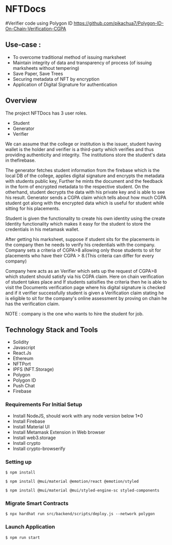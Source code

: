 # NFTDocs

#Verifier code using Polygon ID
https://github.com/pikachua7/Polygon-ID-On-Chain-Verification-CGPA

## Use-case : 
- To overcome traditional method of issuing marksheet
- Maintain integrity of data and transparency of process (of issuing marksheets without tempering) 
- Save Paper, Save Trees
- Securing metadata of NFT by encryption
- Application of Digital Signature for authentication


## Overview

The project NFTDocs has 3 user roles.
-  Student
-  Generator 
-  Verifier

We can assume that the college or institution is the issuer, student having wallet is the holder and verifier is a third-party which verifies and thus providing authenticity and integrity. The institutions store the student's data in thefirebase.

The generator fetches student information from the firebase which is the local DB of the college, applies digital signature and encrypts the metadata with students public key, Further he mints the document and the feedback in the form of encrypted metadata to the respective student.
On the otherhand, student decrypts the data with his private key and is able to see his result.
Generator sends a CGPA claim which tells about how much CGPA student got along with the encrypted data which is useful for student while sitting for his placements. 

Student is given the functionality to create his own identity using the create Identity functionality which makes it easy for the student to store the credentials in his metamask wallet.

After getting his marksheet, suppose if student sits for the placements in the company then he needs to verify his credentials with the company. Company sets a criteria of CGPA>8 allowing only those students to sit for placements who have their CGPA > 8.(This criteria can differ for every company)

Company here acts as an Verifier which sets up the request of CGPA>8 which student should satisfy via his CGPA claim. Here on chain verification of student takes place and If students satisifies the criteria then he is able to visit the Documents verification page where his digital signature is checked and if it verifier successfully student is given a Verification claim stating he is eligible to sit for the company's online assessment by proving on chain he has the verification claim.

NOTE : company is the one who wants to hire the student for job.


## Technology Stack and Tools

* Solidity 
* Javascript 
* React.Js
* Ethereum
* NFTPort
* IPFS (NFT.Storage)
* Polygon 
* Polygon ID
* Push Chat 
* Firebase

### Requirements For Initial Setup
* Install NodeJS, should work with any node version below 1*0
* Install Firebase
* Install Material UI
* Install Metamask Extension in Web browser
* Install web3.storage
* Install crypto
* Install crypto-browserify

### Setting up
```
$ npm install
```
```
$ npm install @mui/material @emotion/react @emotion/styled
```
```
$ npm install @mui/material @mui/styled-engine-sc styled-components
```

### Migrate Smart Contracts
```
$ npx hardhat run src/backend/scripts/deploy.js --network polygon
```

### Launch Application
```
$ npm run start
```
